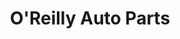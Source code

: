 ---
title: "O'Reilly Auto Parts"
url: /mesa/oreilly-auto-parts-east-southern-avenue/
shop: car parts
---